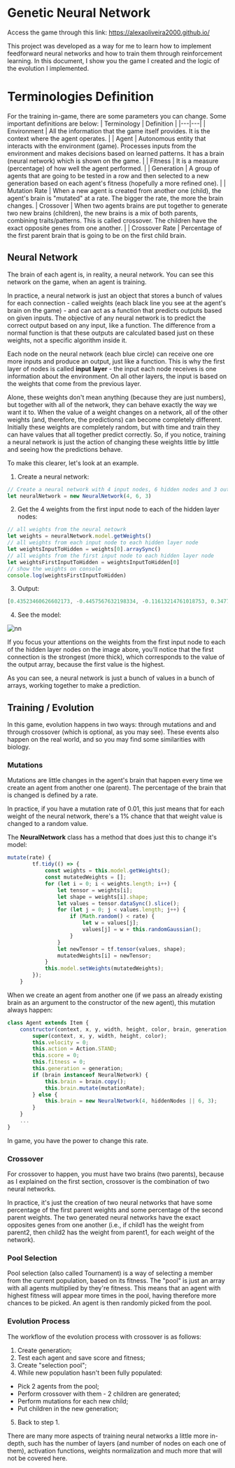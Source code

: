 # Genetic Neural Network
Access the game through this link: https://alexaoliveira2000.github.io/

This project was developed as a way for me to learn how to implement feedforward neural networks and how to train them through reinforcement learning. In this document, I show you the game I created and the logic of the evolution I implemented.

# Terminologies Definition
For the training in-game, there are some parameters you can change. Some important definitions are below:
| Terminology | Definition |
|---|---|
| Environment | All the information that the game itself provides. It is the context where the agent operates. |
| Agent | Autonomous entity that interacts with the environment (game). Processes inputs from the environment and makes decisions based on learned patterns. It has a brain  (neural network) which is shown on the game.  |
| Fitness | It is a measure (percentage) of how well the agent performed. |
| Generation | A group of agents that are going to be tested in a row and then selected to a new generation based on each agent's fitness (hopefully a more refined one). |
| Mutation Rate | When a new agent is created from another one (child), the agent's brain is "mutated" at a rate. The bigger the rate, the more the brain changes.
| Crossover | When two agents brains are put together to generate two new brains (children), the new brains is a mix of both parents, combining traits/patterns. This is called crossover. The children have the exact opposite genes from one another. |
| Crossover Rate | Percentage of the first parent brain that is going to be on the first child brain.

## Neural Network
The brain of each agent is, in reality, a neural network. You can see this network on the game, when an agent is training.

In practice, a neural network is just an object that stores a bunch of values for each connection - called weights (each black line you see at the agent's brain on the game) - and can act as a function that predicts outputs based on given inputs. The objective of any neural network is to predict the correct output based on any input, like a function. The difference from a normal function is that these outputs are calculated based just on these weights, not a specific algorithm inside it.

Each node on the neural network (each blue circle) can receive one ore more inputs and produce an output, just like a function. This is why the first layer of nodes is called **input layer** - the input each node receives is one information about the environment. On all other layers, the input is based on the weights that come from the previous layer.

Alone, these weights don't mean anything (because they are just numbers), but together with all of the network, they can behave exactly the way we want it to. When the value of a weight changes on a network, all of the other weights (and, therefore, the predictions) can become completely different.
Initially these weights are completely random, but with time and train they can have values that all together predict correctly. So, if you notice, training a neural network is just the action of changing these weights little by little and seeing how the predictions behave.

To make this clearer, let's look at an example.

1. Create a neural network:
```` js
// Create a neural network with 4 input nodes, 6 hidden nodes and 3 output nodes
let neuralNetwork = new NeuralNetwork(4, 6, 3)
````
2. Get the 4 weights from the first input node to each of the hidden layer nodes:
```` js
// all weights from the neural netowrk
let weights = neuralNetwork.model.getWeights()
// all weights from each input node to each hidden layer node
let weightsInputToHidden = weights[0].arraySync()
// all weights from the first input node to each hidden layer node
let weightsFirstInputToHidden = weightsInputToHidden[0]
// show the weights on console
console.log(weightsFirstInputToHidden)
````
3. Output:
```` js
[0.43523460626602173, -0.4457567632198334, -0.11613214761018753, 0.3477533161640167, -0.7608528733253479, -0.6688799858093262]
````

4. See the model:

![nn](https://github.com/alexaoliveira2000/genetic-mario/assets/77057098/404f9abe-1b01-4ceb-9420-410bec4ae984)

If you focus your attentions on the weights from the first input node to each of the hidden layer nodes on the image abore, you'll notice that the first connection is the strongest (more thick), which corresponds to the value of the output array, because the first value is the highest.

As you can see, a neural network is just a bunch of values in a bunch of arrays, working together to make a prediction.

## Training / Evolution
In this game, evolution happens in two ways: through mutations and and through crossover (which is optional, as you may see). These events also happen on the real world, and so you may find some similarities with biology.

### Mutations
Mutations are little changes in the agent's brain that happen every time we create an agent from another one (parent). The percentage of the brain that is changed is defined by a rate.

In practice, if you have a mutation rate of 0.01, this just means that for each weight of the neural network, there's a 1% chance that that weight value is changed to a random value.

The **NeuralNetwork** class has a method that does just this to change it's model:
```` js
mutate(rate) {
        tf.tidy(() => {
            const weights = this.model.getWeights();
            const mutatedWeights = [];
            for (let i = 0; i < weights.length; i++) {
                let tensor = weights[i];
                let shape = weights[i].shape;
                let values = tensor.dataSync().slice();
                for (let j = 0; j < values.length; j++) {
                    if (Math.random() < rate) {
                        let w = values[j];
                        values[j] = w + this.randomGaussian();
                    }
                }
                let newTensor = tf.tensor(values, shape);
                mutatedWeights[i] = newTensor;
            }
            this.model.setWeights(mutatedWeights);
        });
    }
````

When we create an agent from another one (if we pass an already existing brain as an argument to the constructor of the new agent), this mutation always happen:
```` js
class Agent extends Item {
    constructor(context, x, y, width, height, color, brain, generation, mutationRate, hiddenNodes) {
        super(context, x, y, width, height, color);
        this.velocity = 0;
        this.action = Action.STAND;
        this.score = 0;
        this.fitness = 0;
        this.generation = generation;
        if (brain instanceof NeuralNetwork) {
            this.brain = brain.copy();
            this.brain.mutate(mutationRate);
        } else {
            this.brain = new NeuralNetwork(4, hiddenNodes || 6, 3);
        }
    }
    ...
}
````

In game, you have the power to change this rate.

### Crossover
For crossover to happen, you must have two brains (two parents), because as I explained on the first section, crossover is the combination of two neural networks.

In practice, it's just the creation of two neural networks that have some percentage of the first parent weights and some percentage of the second parent weights. The two generated neural networks have the exact opposites genes from one another (i.e., if child1 has the weight from parent2, then child2 has the weight from parent1, for each weight of the network).

### Pool Selection
Pool selection (also called Tournament) is a way of selecting a member from the current population, based on its fitness. The "pool" is just an array with all agents multiplied by they're fitness. This means that an agent with highest fitness will appear more times in the pool, having therefore more chances to be picked. An agent is then randomly picked from the pool. 

### Evolution Process
The workflow of the evolution process with crossover is as follows:
1. Create generation;
2. Test each agent and save score and fitness;
3. Create "selection pool";
4. While new population hasn't been fully populated:
- Pick 2 agents from the pool;
- Perform crossover with them - 2 children are generated;
- Perform mutations for each new child;
- Put children in the new generation;
5. Back to step 1.

There are many more aspects of training neural networks a little more in-depth, such has the number of layers (and number of nodes on each one of them), activation functions, weights normalization and much more that will not be covered here.
